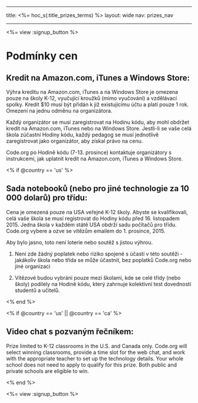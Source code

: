 * * *

title: <%= hoc_s(:title_prizes_terms) %> layout: wide nav: prizes_nav

* * *

<%= view :signup_button %>

# Podmínky cen

## Kredit na Amazon.com, iTunes a Windows Store:

Výhra kreditu na Amazon.com, iTunes a na Windows Store je omezena pouze na školy K-12, vyučující kroužků (mimo vyučování) a vzdělávací spolky. Kredit $10 musí být přidán k již existujícímu účtu a platí pouze 1 rok. Omezení na jednu odměnu na organizátora.

Každý organizátor se musí zaregistrovat na Hodinu kódu, aby mohl obdržet kredit na Amazon.com, iTunes nebo na Windows Store. Jestli-li se vaše celá škola zúčastní Hodiny kódu, každý pedagog se musí jednotlivě zaregistrovat jako organizátor, aby získal právo na cenu.

Code.org po Hodině kódu (7-13. prosince) kontaktuje organizátory s instrukcemi, jak uplatnit kredit na Amazon.com, iTunes a Windows Store.

<% if @country == 'us' %>

## Sada notebooků (nebo pro jiné technologie za 10 000 dolarů) pro třídu:

Cena je omezená pouze na USA veřejné K-12 školy. Abyste se kvalifikovali, celá vaše škola se musí registrovat do Hodiny kódu před 16. listopadem 2015. Jedna škola v každém státě USA obdrží sadu počítačů pro třídu. Code.org vybere a ozve se vítězům emailem do 1. prosince, 2015.

Aby bylo jasno, toto není loterie nebo soutěž s jistou výhrou.

1) Není zde žádný poplatek nebo riziko spojené s účastí v této soutěži - jakákoliv škola nebo třída se může účastnit, bez poplatků Code.org nebo jiné organizaci

2) Vítězové budou vybráni pouze mezi školami, kde se celé třídy (nebo školy) podílely na Hodině kódu, který zahrnuje kolektivní test dovedností studentů a učitelů.

<% end %>

<% if @country == 'us' || @country == 'ca' %>

## Video chat s pozvaným řečníkem:

Prize limited to K-12 classrooms in the U.S. and Canada only. Code.org will select winning classrooms, provide a time slot for the web chat, and work with the appropriate teacher to set up the technology details. Your whole school does not need to apply to qualify for this prize. Both public and private schools are eligible to win.

<% end %>

<%= view :signup_button %>